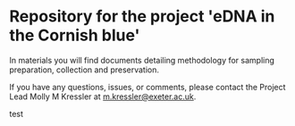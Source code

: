 # Repository for the project 'eDNA in the Cornish blue'

In materials you will find documents detailing methodology for sampling preparation, collection and preservation. 


If you have any questions, issues, or comments, please contact the Project Lead Molly M Kressler at m.kressler@exeter.ac.uk. 

test 